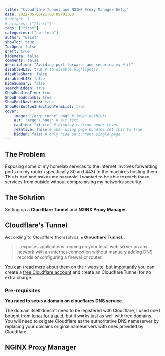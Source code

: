 ```yaml
---
title: "Cloudflare Tunnel and NGINX Proxy Manager Setup"
date: 2022-05-05T21:08:09+01:00
# weight: 1
# aliases: ["/first"]
tags: ["first"]
categories: ["non-tech"]
author: "Eliot"
showToc: true
TocOpen: false
draft: true
hidemeta: false
comments: false
description: "Avoiding port forwards and securing my shit"
disableHLJS: true # to disable highlightjs
disableShare: false
disableHLJS: false
hideSummary: false
searchHidden: true
ShowReadingTime: true
ShowBreadCrumbs: true
ShowPostNavLinks: true
ShowRssButtonInSectionTermList: true
cover:
    image: "/argo_tunnel.png" # image path/url
    alt: "Argo Tunnel" # alt text
    caption: "<text>" # display caption under cover
    relative: false # when using page bundles set this to true
    hidden: false # only hide on current single page
---
```

## The Problem
Exposing some of my homelab services to the internet involves forwarding ports on my router (specifically 80 and 443) to the machines hosting them.  This is bad and makes me paranoid.  I wanted to be able to reach these services from outside without compromising my networks security.

## The Solution
Setting up a **Cloudflare Tunnel** and **NGINX Proxy Manager**

## Cloudflare's Tunnel
According to Cloudflare themselves, a **Cloudflare Tunnel**...

>  ...exposes applications running on your local web server on any network with an internet connection without manually adding DNS records or configuring a firewall or router.

You can (read more about them on their [website](https://www.cloudflare.com/en-gb/products/tunnel/), but importantly you can create a [free Cloudflare account](https://www.cloudflare.com/plans/free/) and create an Cloudflare Tunnel for no extra charge.
### Pre-requisites
**You need to setup a domain on cloudflares DNS service.**

The domain itself doesn't need to be registered with Cloudflare, I used one I bought from [Ionas for a quid](https://www.ionos.co.uk/domains/domain-names), but it works just as well with free domains.  You will need to delgate Cloudflare as the authoritative DNS nameserver by replacing your domains original nameservers with ones provided by Cloudflare.

## NGINX Proxy Manager


